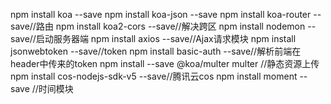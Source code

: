 npm install koa --save
npm install koa-json --save
npm install koa-router --save//路由
npm install koa2-cors --save//解决跨区
npm install nodemon --save//启动服务器端
npm install axios --save//Ajax请求模块
npm install jsonwebtoken --save//token
npm install basic-auth --save//解析前端在header中传来的token
npm install --save @koa/multer multer //静态资源上传
npm install cos-nodejs-sdk-v5 --save//腾讯云cos
npm install moment --save //时间模块
